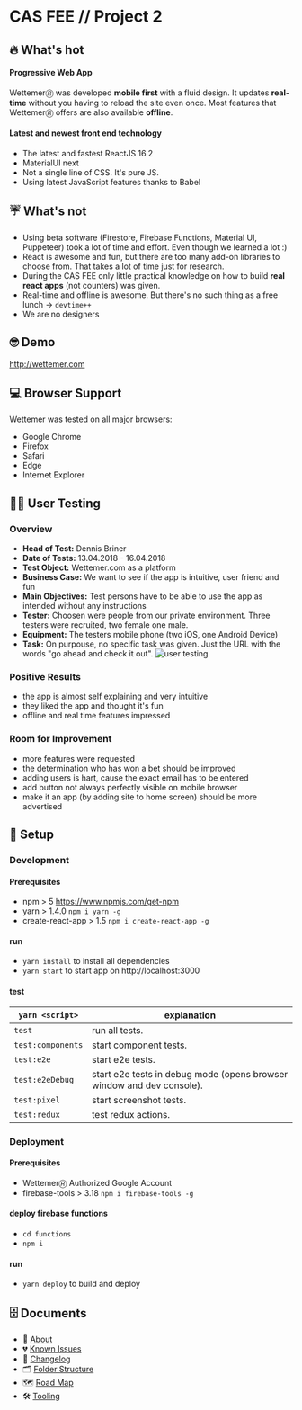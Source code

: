 # CAS FEE // Project 2

## 🔥 What's hot
#### Progressive Web App
Wettemer🄬 was developed **mobile first** with a fluid design. It updates **real-time** without you having to reload the site even once. 
Most features that Wettemer🄬 offers are also available **offline**.

#### Latest and newest front end technology
* The latest and fastest ReactJS 16.2
* MaterialUI next
* Not a single line of CSS. It's pure JS.
* Using latest JavaScript features thanks to Babel

## ☔ What's not
* Using beta software (Firestore, Firebase Functions, Material UI, Puppeteer) took a lot of time and effort. Even though we learned a lot :)
* React is awesome and fun, but there are too many add-on libraries to choose from. That takes a lot of time just for research.
* During the CAS FEE only little practical knowledge on how to build **real react apps** (not counters) was given.
* Real-time and offline is awesome. But there's no such thing as a free lunch -> `devtime++`
* We are no designers

## 🤓 Demo
http://wettemer.com

## 💻 Browser Support
Wettemer was tested on all major browsers:
* Google Chrome
* Firefox
* Safari
* Edge
* Internet Explorer

## 👩‍💻 User Testing
### Overview
* **Head of Test:** Dennis Briner
* **Date of Tests:** 13.04.2018 - 16.04.2018
* **Test Object:** Wettemer.com as a platform
* **Business Case:** We want to see if the app is intuitive, user friend and fun
* **Main Objectives:** Test persons have to be able to use the app as intended without any instructions
* **Tester:** Choosen were people from our private environment. Three testers were recruited, two female one male.
* **Equipment:** The testers mobile phone (two iOS, one Android Device)
* **Task:** On purpouse, no specific task was given. Just the URL with the words "go ahead and check it out".
![user testing](http://res.cloudinary.com/duhriq6qo/image/upload/c_scale,h_680/v1523910289/user_testing.jpg)

### Positive Results
* the app is almost self explaining and very intuitive
* they liked the app and thought it's fun
* offline and real time features impressed

### Room for Improvement
* more features were requested
* the determination who has won a bet should be improved
* adding users is hart, cause the exact email has to be entered
* add button not always perfectly visible on mobile browser
* make it an app (by adding site to home screen) should be more advertised

## 🚀 Setup

### Development

#### Prerequisites
* npm > 5 https://www.npmjs.com/get-npm
* yarn > 1.4.0 `npm i yarn -g`
* create-react-app > 1.5 `npm i create-react-app -g`

#### run
* `yarn install` to install all dependencies
* `yarn start`  to start app on http://localhost:3000

#### test
`yarn <script>`|explanation
------------------|-------------
`test`|run all tests.
`test:components`|start component tests.
`test:e2e`|start e2e tests.
`test:e2eDebug`|start e2e tests in debug mode (opens browser window and dev console).
`test:pixel`|start screenshot tests.
`test:redux`|test redux actions.

### Deployment

#### Prerequisites
* Wettemer🄬 Authorized Google Account
* firebase-tools > 3.18 `npm i firebase-tools -g`

#### deploy firebase functions
* `cd functions`
* `npm i`

#### run
* `yarn deploy` to build and deploy

## 🗄 Documents
* 🌈 [About](./docs/about.md)
* 💔 [Known Issues](./docs/known-issues.md)
* 📝 [Changelog](./docs/changelog.md)
* 🗂 [Folder Structure](./docs/folder-structure.md)
* 🗺 [Road Map](./docs/road-map.md)
* 🛠 [Tooling](./docs/tooling.md)
